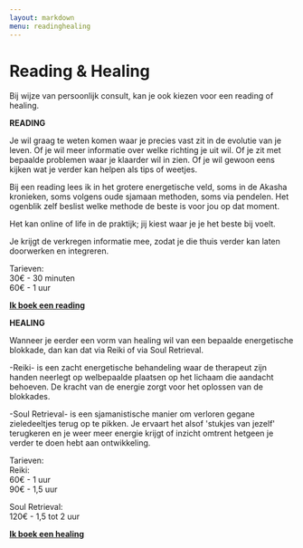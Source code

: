 ```yaml
---
layout: markdown
menu: readinghealing
---
```

# Reading & Healing

Bij wijze van persoonlijk consult, kan je ook kiezen voor een reading of healing.

**READING**

Je wil graag te weten komen waar je precies vast zit in de evolutie van je leven. Of je wil meer informatie over welke richting je uit wil. Of je zit met bepaalde problemen waar je klaarder wil in zien. Of je wil gewoon eens kijken wat je verder kan helpen als tips of weetjes. 

Bij een reading lees ik in het grotere energetische veld, soms in de Akasha kronieken, soms volgens oude sjamaan methoden, soms via pendelen. Het ogenblik zelf beslist welke methode de beste is voor jou op dat moment. 

Het kan online of life in de praktijk; jij kiest waar je je het beste bij voelt.

Je krijgt de verkregen informatie mee, zodat je die thuis verder kan laten doorwerken en integreren.

Tarieven:    
30€ - 30 minuten   
60€ - 1 uur   

[**Ik boek een reading**](mailto:marian@de-intuitieschool.be) 

**HEALING**

Wanneer je eerder een vorm van healing wil van een bepaalde energetische blokkade, dan kan dat via Reiki of via Soul Retrieval. 

-Reiki- is een zacht energetische behandeling waar de therapeut zijn handen neerlegt op welbepaalde plaatsen op het lichaam die aandacht behoeven. De kracht van de energie zorgt voor het oplossen van de blokkades.

-Soul Retrieval- is een sjamanistische manier om verloren gegane zieledeeltjes terug op te pikken. Je ervaart het alsof 'stukjes van jezelf' terugkeren en je weer meer energie krijgt of inzicht omtrent hetgeen je verder te doen hebt aan ontwikkeling. 


Tarieven:   
Reiki:    
60€ - 1 uur     
90€ - 1,5 uur   

Soul Retrieval:    
120€ - 1,5 tot 2 uur

[**Ik boek een healing**](mailto:marian@de-intuitieschool.be) 

